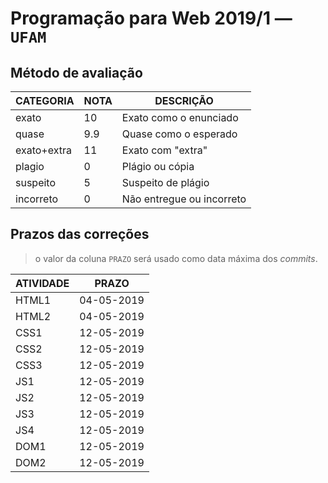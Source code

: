 # Programação para Web 2019/1 &mdash; `UFAM`

## <!-- :metodo --> Método de avaliação

CATEGORIA   | NOTA | DESCRIÇÃO
------------|------|----------
exato       | 10   | Exato como o enunciado
quase       | 9.9  | Quase como o esperado
exato+extra | 11   | Exato com "extra"
plagio      | 0    | Plágio ou cópia
suspeito    | 5    | Suspeito de plágio
incorreto   | 0    | Não entregue ou incorreto

## <!-- :prazos --> Prazos das correções
> o valor da coluna `PRAZO` será usado como data máxima dos _commits_.

ATIVIDADE | PRAZO
----------|-------
HTML1     | 04-05-2019
HTML2     | 04-05-2019
CSS1      | 12-05-2019
CSS2      | 12-05-2019
CSS3      | 12-05-2019
JS1       | 12-05-2019
JS2       | 12-05-2019
JS3       | 12-05-2019
JS4       | 12-05-2019
DOM1      | 12-05-2019
DOM2      | 12-05-2019
